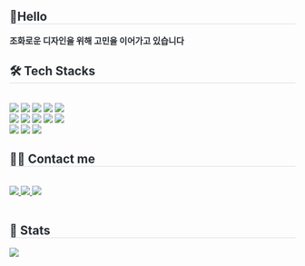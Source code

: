<div style="text-align: left;"> 
    <h2 style="border-bottom: 1px solid #d8dee4; color: #282d33;"> 📌Hello </h2>  
    <div style="font-weight: 700; font-size: 15px; text-align: left; color: #282d33;"> 조화로운 디자인을 위해 고민을 이어가고 있습니다 </div> 
    </div>
    <div style="text-align: left;">
    <h2 style="border-bottom: 1px solid #d8dee4; color: #282d33;"> 🛠️ Tech Stacks </h2> <br> 
    <div style="margin: ; text-align: left;" "text-align: left;"> <img src="https://img.shields.io/badge/HTML5-E34F26?style=flat-square&logo=HTML5&logoColor=white">
          <img src="https://img.shields.io/badge/CSS3-1572B6?style=flat-square&logo=CSS3&logoColor=white">
          <img src="https://img.shields.io/badge/Javascript-F7DF1E?style=flat-square&logo=Javascript&logoColor=white">
          <img src="https://img.shields.io/badge/React-61DAFB?style=flat-square&logo=React&logoColor=white">
          <img src="https://img.shields.io/badge/Git-F05032?style=flat-square&logo=Git&logoColor=white">
          <br/><img src="https://img.shields.io/badge/Github-181717?style=flat-square&logo=Github&logoColor=white">
          <img src="https://img.shields.io/badge/Sass-CC6699?style=flat-square&logo=Sass&logoColor=white">
          <img src="https://img.shields.io/badge/Tailwind CSS-06B6D4?style=flat-square&logo=Tailwind CSS&logoColor=white">
          <img src="https://img.shields.io/badge/StyledComponents-DB7093?style=flat-square&logo=StyledComponents&logoColor=white">
          <img src="https://img.shields.io/badge/Notion-000000?style=flat-square&logo=Notion&logoColor=white">
          <br/><img src="https://img.shields.io/badge/Figma-F24E1E?style=flat-square&logo=Figma&logoColor=white">
          <img src="https://img.shields.io/badge/Netlify-00C7B7?style=flat-square&logo=Netlify&logoColor=white">
          <img src="https://img.shields.io/badge/Vercel-000000?style=flat-square&logo=Vercel&logoColor=white">
          </div>
    </div>
    <div style="text-align: left;">
    <h2 style="border-bottom: 1px solid #d8dee4; color: #282d33;"> 🧑‍💻 Contact me </h2> <br> 
    <div style="text-align: left;"> <a href=https://lucia-web.tistory.com/> <img src="https://img.shields.io/badge/Blog-000000?style=flat-square&logo=Tistory&logoColor=white&link=https://lucia-web.tistory.com/"> </a>
         <a href=https://www.notion.so/Resume-1ab353166c6d8095a7b3d21c90019003> <img src="https://img.shields.io/badge/Resume-000000?style=flat-square&logo=Notion&logoColor=white&link=https://www.notion.so/Resume-1ab353166c6d8095a7b3d21c90019003"> </a>
         <a href=mailto:hwl9118@gmail.com> <img src="https://img.shields.io/badge/Gmail-EA4335?style=flat-square&logo=Gmail&logoColor=white&link=mailto:hwl9118@gmail.com"> </a>
          </div>  <br> 
    <div style="text-align: left;">  </div> 
    </div>
    <div style="text-align: left;"> 
    <h2 style="border-bottom: 1px solid #d8dee4; color: #282d33;"> 🏅 Stats </h2> <div style="text-align: left;">  <img src="https://github-readme-stats.vercel.app/api/top-langs/?username=from-lucia&layout=compact&bg_color=180,000000,&title_color=000000&text_color=000000"
          /> </div> 
    </div>
    
